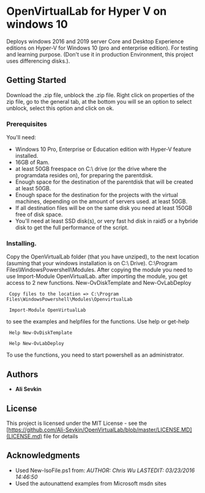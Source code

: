 # OpenVirtualLab for Hyper V on windows 10
Deploys windows 2016 and 2019 server Core and Desktop Experience editions on Hyper-V for Windows 10 (pro and enterprise edition). For testing
and learning purpose. (Don't use it in production Environment, this project uses differencing disks.).

## Getting Started
Download the .zip file, unblock the .zip file. Right click on properties of the zip file, go to the general tab, at the bottom you will se an option to select unblock, select this option and click on ok.

### Prerequisites
You'll need:
* Windows 10 Pro, Enterprise or Education edition with Hyper-V feature installed. 
* 16GB of Ram.
* at least 50GB freespace on C:\ drive (or the drive where the programdata resides on), for preparing the parentdisk.
* Enough space for the destination of the parentdisk that will be created at least 50GB.
* Enough space for the destination for the projects with the virtual machines, depending on the amount of servers used. at least 50GB.
* If all destination files will be on the same disk you need at least 150GB free of disk space.
* You'll need at least SSD disk(s), or very fast hd disk in raid5 or a hybride disk to get the full performance of the script.

### Installing.
Copy the OpenVirtualLab folder (that you have unziped), to the next location (asuming that your windows installation is on C:\ Drive). C:\Program Files\WindowsPowershell\Modules.
After copying the module you need to use Import-Module OpenVirtualLab.
after importing the module, you get access to 2 new functions.
New-OvDiskTemplate
and
New-OvLabDeploy


```
 Copy files to the location => C:\Program Files\WindowsPowershell\Modules\OpenvirtualLab

 Import-Module OpenVirtualLab
```

to see the examples and helpfiles for the functions.  Use help or get-help

```
 Help New-OvDiskTemplate    

 Help New-OvLabDeploy
```
To use the functions, you need to start powershell as an administrator.

## Authors

* **Ali Sevkin**

## License
This project is licensed under the MIT License - see the [https://github.com/Ali-Sevkin/OpenVirtualLab/blob/master/LICENSE.MD](LICENSE.md) file for details

## Acknowledgments
* Used New-IsoFile.ps1 from: 
    *AUTHOR: Chris Wu LASTEDIT: 03/23/2016 14:46:50*  
* Used the autounattend examples from Microsoft msdn sites


